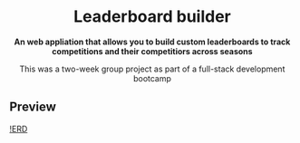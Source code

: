 <h1 align="center">Leaderboard builder</h1>

<div align="center">
  <strong>An web appliation that allows you to build custom leaderboards to track competitions and their competitiors across seasons</strong>
</div>

<div align="center">
  <p>This was a two-week group project as part of a full-stack development bootcamp</p>
</div>

## Preview

[!ERD](/assets/erd/erd.png)
